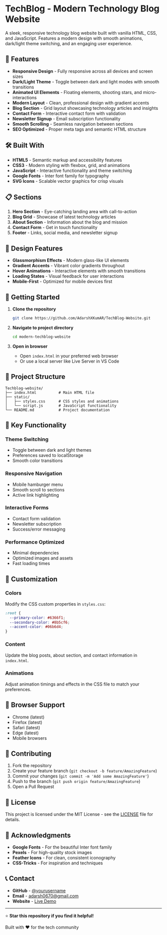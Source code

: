# TechBlog - Modern Technology Blog Website

A sleek, responsive technology blog website built with vanilla HTML, CSS, and JavaScript. Features a modern design with smooth animations, dark/light theme switching, and an engaging user experience.

## 🚀 Features

- **Responsive Design** - Fully responsive across all devices and screen sizes
- **Dark/Light Theme** - Toggle between dark and light modes with smooth transitions  
- **Animated UI Elements** - Floating elements, shooting stars, and micro-interactions
- **Modern Layout** - Clean, professional design with gradient accents
- **Blog Section** - Grid layout showcasing technology articles and insights
- **Contact Form** - Interactive contact form with validation
- **Newsletter Signup** - Email subscription functionality
- **Smooth Scrolling** - Seamless navigation between sections
- **SEO Optimized** - Proper meta tags and semantic HTML structure

## 🛠️ Built With

- **HTML5** - Semantic markup and accessibility features
- **CSS3** - Modern styling with flexbox, grid, and animations
- **JavaScript** - Interactive functionality and theme switching
- **Google Fonts** - Inter font family for typography
- **SVG Icons** - Scalable vector graphics for crisp visuals

## 📋 Sections

1. **Hero Section** - Eye-catching landing area with call-to-action
2. **Blog Grid** - Showcase of latest technology articles
3. **About Section** - Information about the blog and mission
4. **Contact Form** - Get in touch functionality
5. **Footer** - Links, social media, and newsletter signup

## 🎨 Design Features

- **Glassmorphism Effects** - Modern glass-like UI elements
- **Gradient Accents** - Vibrant color gradients throughout
- **Hover Animations** - Interactive elements with smooth transitions
- **Loading States** - Visual feedback for user interactions
- **Mobile-First** - Optimized for mobile devices first

## 🚀 Getting Started

1. **Clone the repository**
   ```bash
   git clone https://github.com/AdarshXKumAR/TechBlog-Website.git
   ```

2. **Navigate to project directory**
   ```bash
   cd modern-techblog-website
   ```

3. **Open in browser**
   - Open `index.html` in your preferred web browser
   - Or use a local server like Live Server in VS Code

## 📁 Project Structure

```
Techblog-website/
├── index.html          # Main HTML file
├── static/
│   ├── styles.css      # CSS styles and animations
│   └── script.js       # JavaScript functionality
└── README.md           # Project documentation
```

## 🎯 Key Functionality

### Theme Switching
- Toggle between dark and light themes
- Preferences saved to localStorage
- Smooth color transitions

### Responsive Navigation
- Mobile hamburger menu
- Smooth scroll to sections
- Active link highlighting

### Interactive Forms
- Contact form validation
- Newsletter subscription
- Success/error messaging

### Performance Optimized
- Minimal dependencies
- Optimized images and assets
- Fast loading times

## 🔧 Customization

### Colors
Modify the CSS custom properties in `styles.css`:
```css
:root {
  --primary-color: #6366f1;
  --secondary-color: #8b5cf6;
  --accent-color: #06b6d4;
}
```

### Content
Update the blog posts, about section, and contact information in `index.html`.

### Animations
Adjust animation timings and effects in the CSS file to match your preferences.

## 📱 Browser Support

- Chrome (latest)
- Firefox (latest)
- Safari (latest)
- Edge (latest)
- Mobile browsers

## 🤝 Contributing

1. Fork the repository
2. Create your feature branch (`git checkout -b feature/AmazingFeature`)
3. Commit your changes (`git commit -m 'Add some AmazingFeature'`)
4. Push to the branch (`git push origin feature/AmazingFeature`)
5. Open a Pull Request

## 📄 License

This project is licensed under the MIT License - see the [LICENSE](LICENSE) file for details.

## 🙏 Acknowledgments

- **Google Fonts** - For the beautiful Inter font family
- **Pexels** - For high-quality stock images
- **Feather Icons** - For clean, consistent iconography
- **CSS-Tricks** - For inspiration and techniques

## 📞 Contact

- **GitHub** - [@yourusername](https://github.com/AdarshXKumAR)
- **Email** - adarsh0670@gmail.com
- **Website** - [Live Demo](https://your-demo-link.com)

---

⭐ **Star this repository if you find it helpful!**

Built with ❤️ for the tech community
